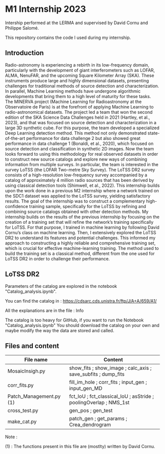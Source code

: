 # M1 Internship 2023
Intership performed at the LERMA and supervised by David Cornu and Philippe Salomé.

This repository contains the code I used during my internship.

## Introduction

Radio-astronomy is experiencing a rebirth in its low-frequency domain, particularly with the development of giant interferometers such as LOFAR, ALMA, NenuFAR, and the upcoming Square Kilometer Array (SKA).
These instruments produce large and highly dimensional datasets, presenting challenges for traditional methods of source detection and characterization.
In parallel, Machine Learning methods have undergone algorithmic developments that bring them to a high level of maturity for these tasks.
The MINERVA project (Machine Learning for Radioastronomy at the Observatoire de Paris) is at the forefront of applying Machine Learning to radio-astronomical datasets.
The project led a team that won the second edition of the SKA Science Data Challenges held in 2021 (Hartley, et al., 2023), and that was focused on source detection and characterization in a large 3D synthetic cube.
For this purpose, the team developed a specialized Deep Learning detection method.
This method not only demonstrated state-of-the-art performance for data challenge 2 but also showed great performance in data challenge 1 (Bonaldi, et al., 2020), which focused on source detection and classification in synthetic 2D images.
Now the team looks forward to using this methodology for real observed datasets in order to construct new source catalogs and explore new ways of combining information from multiple surveys.
In particular, the team is interested in the survey LoTSS (the LOFAR Two-metre Sky Survey).
The LoTSS DR2 survey consists of a high-resolution low-frequency survey accompanied by a catalog of approximately 4 million radio sources that has been derived by using classical detection tools (Shimwell, et al., 2022).
This internship builds upon the work done in a previous M2 internship where a network trained on the SDC1 dataset was applied to the LoTSS survey, yielding satisfactory results.
The goal of the internship was to construct a complementary high-confidence training sample, specifically for the LoTSS by refining and combining source catalogs obtained with other detection methods.
My internship builds on the results of the previous internship by focusing on the creation of a training set that will refine the network’s training specifically for LoTSS.
For that purpose, I trained in machine learning by following David Cornu’s class on machine learning.
Then, I extensively explored the LoTSS DR2 to understand its features and potential challenges.
This informed my approach to constructing a highly reliable and comprehensive training set, which is crucial for effective machine-learning training.
The method used to build the training set is a classical method, different from the one used for LoTSS DR2 in order to challenge their performance.

## LoTSS DR2


Parameters of the catalog are explored in the notebook "Catalog_analysis.ipynb".

You can find the catalog in : https://cdsarc.cds.unistra.fr/ftp/J/A+A/659/A1/

All the explanations are in the file : Info

The catalog is too heavy for GitHub, if you want to run the Notebook "Catalog_analysis.ipynb" You should download the catalog on your own and maybe modify the way the data are stored and called.

## Files and content

| File name            | Content                                                 |
| -------------------- | ------------------------------------------------------- |
| MosaicInsigh.py      | show_fits ; show_image ; calc_axis ; save_subfits ; dump_fits         |
| corr_fits.py         | fill_im_hole ; corr_fits ; input_gen ; input_gen_MD                   |
| Patch_Management.py (1)| fct_IoU ; fct_classical_IoU ; asStride ; poolingOverlap ; NMS_1st|
| cross_test.py | gen_pos ; gen_test |
| make_cat.py | patch_gen ; get_params ; Crea_dendrogram |

Note :

(1) : The functions present in this file are (mostlty) written by David Cornu.
